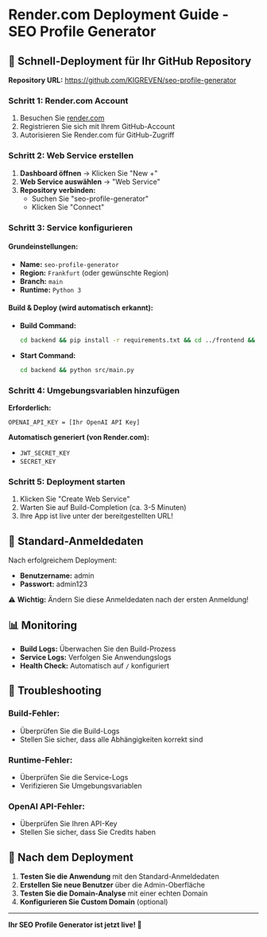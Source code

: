 # Render.com Deployment Guide - SEO Profile Generator

## 🚀 Schnell-Deployment für Ihr GitHub Repository

**Repository URL:** https://github.com/KIGREVEN/seo-profile-generator

### Schritt 1: Render.com Account
1. Besuchen Sie [render.com](https://render.com)
2. Registrieren Sie sich mit Ihrem GitHub-Account
3. Autorisieren Sie Render.com für GitHub-Zugriff

### Schritt 2: Web Service erstellen
1. **Dashboard öffnen** → Klicken Sie "New +"
2. **Web Service auswählen** → "Web Service"
3. **Repository verbinden:**
   - Suchen Sie "seo-profile-generator"
   - Klicken Sie "Connect"

### Schritt 3: Service konfigurieren

#### Grundeinstellungen:
- **Name:** `seo-profile-generator`
- **Region:** `Frankfurt` (oder gewünschte Region)
- **Branch:** `main`
- **Runtime:** `Python 3`

#### Build & Deploy (wird automatisch erkannt):
- **Build Command:** 
  ```bash
  cd backend && pip install -r requirements.txt && cd ../frontend && npm install && npm run build && cp -r dist/* ../backend/src/static/
  ```
- **Start Command:** 
  ```bash
  cd backend && python src/main.py
  ```

### Schritt 4: Umgebungsvariablen hinzufügen

**Erforderlich:**
```
OPENAI_API_KEY = [Ihr OpenAI API Key]
```

**Automatisch generiert (von Render.com):**
- `JWT_SECRET_KEY`
- `SECRET_KEY`

### Schritt 5: Deployment starten
1. Klicken Sie "Create Web Service"
2. Warten Sie auf Build-Completion (ca. 3-5 Minuten)
3. Ihre App ist live unter der bereitgestellten URL!

## 🔧 Standard-Anmeldedaten

Nach erfolgreichem Deployment:
- **Benutzername:** admin
- **Passwort:** admin123

⚠️ **Wichtig:** Ändern Sie diese Anmeldedaten nach der ersten Anmeldung!

## 📊 Monitoring

- **Build Logs:** Überwachen Sie den Build-Prozess
- **Service Logs:** Verfolgen Sie Anwendungslogs
- **Health Check:** Automatisch auf `/` konfiguriert

## 🐛 Troubleshooting

### Build-Fehler:
- Überprüfen Sie die Build-Logs
- Stellen Sie sicher, dass alle Abhängigkeiten korrekt sind

### Runtime-Fehler:
- Überprüfen Sie die Service-Logs
- Verifizieren Sie Umgebungsvariablen

### OpenAI API-Fehler:
- Überprüfen Sie Ihren API-Key
- Stellen Sie sicher, dass Sie Credits haben

## 🎯 Nach dem Deployment

1. **Testen Sie die Anwendung** mit den Standard-Anmeldedaten
2. **Erstellen Sie neue Benutzer** über die Admin-Oberfläche
3. **Testen Sie die Domain-Analyse** mit einer echten Domain
4. **Konfigurieren Sie Custom Domain** (optional)

---

**Ihr SEO Profile Generator ist jetzt live! 🎉**

